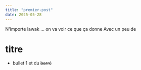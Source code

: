 ```yaml
---
title: "premier-post"
date: 2025-05-28
---
```

N'importe lawak ... on va voir ce que ça donne
Avec un peu de
# titre #
- bullet 1
et du
~~barré~~
